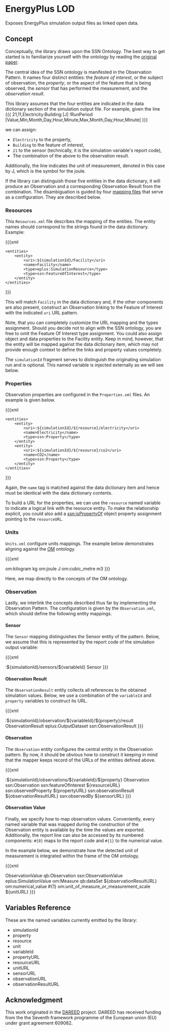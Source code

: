 # EnergyPlus LOD

Exposes EnergyPlus simulation output files as linked open data.

## Concept

Conceptually, the library draws upon the SSN Ontology. The best way to get
started is to familiarize yourself with the ontology by reading the
[original paper](http://dx.doi.org/10.1016/j.websem.2012.05.003).

The central idea of the SSN ontology is manifested in the Observation Pattern.
It names four distinct entities: the _feature of interest_, or the subject of
observation, the _property_, or the aspect of the feature that is being
observed, the _sensor_ that has performed the measurement, and the _observation
result_.

This library assumes that the four entities are indicated in the data
dictionary section of the simulation output file. For example, given the line
{{{
21,11,Electricity:Building [J] !RunPeriod [Value,Min,Month,Day,Hour,Minute,Max,Month,Day,Hour,Minute]
}}}

we can assign:

 * `Electricity` to the property,
 * `Building` to the feature of interest,
 * `21` to the sensor (technically, it is the simulation variable's report code),
 * The combination of the above to the observation result.

Additionally, the line indicates the unit of measurement, denoted in this case
by J, which is the symbol for the joule.

If the library can distinguish those five entities in the data dictionary, it
will produce an Observation and a corresponding Observation Result from the
combination. The disambiguation is guided by four
[mapping files](https://github.com/attadanta/rdf-mapper) that serve
as a configuration. They are described below.

### Resources

This `Resources.xml` file describes the mapping of the entities. The entity
names should correspond to the strings found in the data dictionary. Example:

{{{xml
<?xml version="1.0" encoding="UTF-8" standalone="yes"?>
<mapping xmlns="http://imi.kit.edu/rdfMapping">
    <namespaces>
        <!-- snip -->
    </namespaces>

    <entities>
        <entity>
            <uri>:${simulationId}/Facility</uri>
            <name>Facility</name>
            <type>eplus:SimulationResource</type>
            <type>ssn:FeatureOfInterest</type>
        </entity>
    </entities>
</mapping>
}}}

This will match `Facility` in the data dictionary and, if the other components
are also present, construct an Observation linking to the Feature of Interest
with the indicated `uri` URL pattern.

Note, that you can completely customize the URL mapping and the types
assignment. Should you decide not to align with the SSN ontology, you are free to omit
the Feature Of Interest type assignment. You could also assign object and data
properties to the Facility entity. Keep in mind, however, that the entity will
be mapped against the data dictionary item, which may not provide enough context
to define the links and property values completely.

The `simulationId` fragment serves to distinguish the originating simulation
run and is optional. This named variable is injected externally as we will see below.

### Properties

Observation properties are configured in the `Properties.xml` files. An example
is given below.

{{{xml
<?xml version="1.0" encoding="UTF-8" standalone="yes"?>
<mapping xmlns="http://imi.kit.edu/rdfMapping">
    <namespaces>
        <!-- snip -->
    </namespaces>

    <entities>
        <entity>
            <uri>:${simulationId}/${resource}/electricity</uri>
            <name>Electricity</name>
            <type>ssn:Property</type>
        </entity>
        <entity>
            <uri>:${simulationId}/${resource}/co2</uri>
            <name>CO2</name>
            <type>ssn:Property</type>
        </entity>
    </entities>
</mapping>
}}}

Again, the `name` tag is matched against the data dictionary item and hence
must be identical with the data dictionary contents.

To build a URL for the properties, we can use the `resource` named variable
to indicate a logical link with the resource entity. To make the relationship
explicit, you could also add a [ssn:isPropertyOf](https://www.w3.org/2005/Incubator/ssn/ssnx/ssn#isPropertyOf)
object property assignment pointing to the `resourceURL`.

### Units

`Units.xml` configure units mappings. The example below demonstrates aligning
against the [OM](http://www.wurvoc.org/vocabularies/om-1.8/) ontology.

{{{xml
<?xml version="1.0" encoding="UTF-8" standalone="yes"?>
<mapping xmlns="http://imi.kit.edu/rdfMapping">
    <namespaces>
        <!-- snip -->
    </namespaces>
    <entities>
        <entity>
            <uri>om:kilogram</uri>
            <name>kg</name>
        </entity>
        <entity>
            <uri>om:joule</uri>
            <name>J</name>
        </entity>
        <entity>
            <uri>om:cubic_metre</uri>
            <name>m3</name>
        </entity>
    </entities>
</mapping>
}}}

Here, we map directly to the concepts of the OM ontology.

### Observation

Lastly, we interlink the concepts described thus far by implementing the
Observation Pattern. The configuration is given by the `Observation.xml`,
which should define the following entity mappings.

#### Sensor

The `Sensor` mapping distinguishes the Sensor entity of the pattern. Below, we
assume that this is represented by the report code of the simulation output
variable:

{{{xml
<?xml version="1.0" encoding="UTF-8" standalone="yes"?>
<mapping xmlns="http://imi.kit.edu/rdfMapping">
    <!-- snip -->
    <entity>
        <uri>:${simulationId}/sensors/${variableId}</uri>
        <name>Sensor</name>
    </entity>
    <!-- snip -->
</mapping>
}}}

#### Observation Result

The `ObservationResult` entity collects all references to the obtained
simulation values. Below, we use a combination of the `variableId` and
`property` variables to construct its URL.

{{{xml
<?xml version="1.0" encoding="UTF-8" standalone="yes"?>
<mapping xmlns="http://imi.kit.edu/rdfMapping">
    <!-- snip -->
    <entity>
        <uri>:${simulationId}/observation/${variableId}/${property}/result</uri>
        <name>ObservationResult</name>
        <type>eplus:OutputDataset</type>
        <type>ssn:ObservationResult</type>
    </entity>
    <!-- snip -->
</mapping>
}}}

#### Observation

The `Observation` entity configures the central entity in the Observation
pattern. By now, it should be obvious how to construct it keeping in mind
that the mapper keeps record of the URLs of the entities defined above.

{{{xml
<?xml version="1.0" encoding="UTF-8" standalone="yes"?>
<mapping xmlns="http://imi.kit.edu/rdfMapping">
    <!-- snip -->
    <entity>
        <uri>:${simulationId}/observations/${variableId}/${property}</uri>
        <name>Observation</name>
        <type>ssn:Observation</type>
        <properties>
            <objectProperty>
                <uri>ssn:featureOfInterest</uri>
                <object>${resourceURL}</object>
            </objectProperty>
            <objectProperty>
                <uri>ssn:observedProperty</uri>
                <object>${propertyURL}</object>
            </objectProperty>
            <objectProperty>
                <uri>ssn:observationResult</uri>
                <object>${observationResultURL}</object>
            </objectProperty>
            <objectProperty>
                <uri>ssn:observedBy</uri>
                <object>${sensorURL}</object>
            </objectProperty>
        </properties>
    </entity>
    <!-- snip -->
</mapping>
}}}

#### Observation Value

Finally, we specify how to map observation values. Conveniently, every named
variable that was mapped during the construction of the Observation entity is
available by the time the values are exported. Additionally, the report
line can also be accessed by its numbered components: `#{0}` maps to the
report code and `#{1}` to the numerical value.

In the example below, we demonstrate how the detected unit of measurement is
integrated within the frame of the OM ontology.

{{{xml
<?xml version="1.0" encoding="UTF-8" standalone="yes"?>
<mapping xmlns="http://imi.kit.edu/rdfMapping">
    <!-- snip -->
    <entity>
        <uri></uri>
        <name>ObservationValue</name>
        <type>qb:Observation</type>
        <type>ssn:ObservationValue</type>
        <type>eplus:SimulationValue</type>
        <type>om:Measure</type>
        <properties>
            <objectProperty>
                <uri>qb:dataSet</uri>
                <object>${observationResultURL}</object>
            </objectProperty>
            <dataProperty>
                <uri>om:numerical_value</uri>
                <value>#{1}</value>
            </dataProperty>
            <objectProperty>
                <uri>om:unit_of_measure_or_measurement_scale</uri>
                <object>${unitURL}</object>
            </objectProperty>
        </properties>
    </entity>
    <!-- snip -->
</mapping>
}}}

## Variables Reference

These are the named variables currently emitted by the library:

 * simulationId
 * property
 * resource
 * unit
 * variableId
 * propertyURL
 * resourceURL
 * unitURL
 * sensorURL
 * observationURL
 * observationResultURL

## Acknowledgment

This work originated in the [DAREED](http://dareed.eu) project. DAREED has
received funding from the the Seventh framework programme of the European
union (EU) under grant agreement 609082.